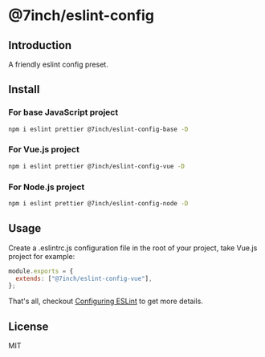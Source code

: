 # @7inch/eslint-config

## Introduction

A friendly eslint config preset.

## Install

### For base JavaScript project

```sh
npm i eslint prettier @7inch/eslint-config-base -D
```

### For Vue.js project

```sh
npm i eslint prettier @7inch/eslint-config-vue -D
```

### For Node.js project

```sh
npm i eslint prettier @7inch/eslint-config-node -D
```

## Usage

Create a .eslintrc.js configuration file in the root of your project, take Vue.js project for example:

```js
module.exports = {
  extends: ["@7inch/eslint-config-vue"],
};
```

That's all, checkout [Configuring ESLint](https://eslint.org/docs/user-guide/configuring/) to get more details.

## License

MIT
